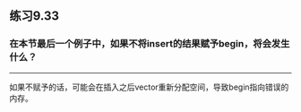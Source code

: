 ## 练习9.33
### 在本节最后一个例子中，如果不将insert的结果赋予begin，将会发生什么？
***
如果不赋予的话，可能会在插入之后vector重新分配空间，导致begin指向错误的内存。